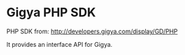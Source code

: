 # Gigya PHP SDK

PHP SDK from: http://developers.gigya.com/display/GD/PHP

It provides an interface API for Gigya.